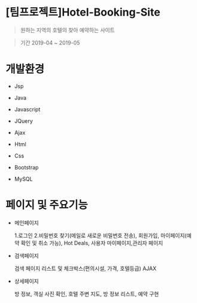 # [팀프로젝트]Hotel-Booking-Site
> 원하는 지역의 호텔의 찾아 예약하는 사이트

> 기간 2019-04 ~ 2019-05


# 개발환경
* Jsp

* Java

* Javascript

* JQuery

* Ajax

* Html

* Css

* Bootstrap

* MySQL



# 페이지 및 주요기능
* 메인페이지

  1.로그인
  2.비밀번호 찾기(메일로 새로운 비밀번호 전송), 회원가입, 마이페이지(예약 확인 및 취소 가능), Hot Deals, 사용자 마이페이지,관리자 페이지


* 검색페이지

  검색 페이지 리스트 및 체크박스(편의시설, 가격, 호텔등급) AJAX 


* 상세페이지

  방 정보, 객실 사진 확인, 호텔 주변 지도, 방 정보 리스트, 예약 구현

